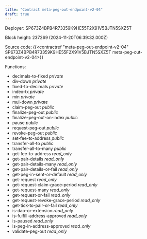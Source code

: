 ```yaml
---
title: "Contract meta-peg-out-endpoint-v2-04"
draft: true
---
```

Deployer: SP673Z4BPB4R73359K9HE55F2X91V5BJTN5SXZ5T


 



Block height: 237269 (2024-11-20T06:39:32.000Z)

Source code: {{<contractref "meta-peg-out-endpoint-v2-04" SP673Z4BPB4R73359K9HE55F2X91V5BJTN5SXZ5T meta-peg-out-endpoint-v2-04>}}

Functions:

* decimals-to-fixed _private_
* div-down _private_
* fixed-to-decimals _private_
* index-tx _private_
* min _private_
* mul-down _private_
* claim-peg-out _public_
* finalize-peg-out _public_
* finalize-peg-out-on-index _public_
* pause _public_
* request-peg-out _public_
* revoke-peg-out _public_
* set-fee-to-address _public_
* transfer-all-to _public_
* transfer-all-to-many _public_
* get-fee-to-address _read_only_
* get-pair-details _read_only_
* get-pair-details-many _read_only_
* get-pair-details-or-fail _read_only_
* get-peg-in-sent-or-default _read_only_
* get-request _read_only_
* get-request-claim-grace-period _read_only_
* get-request-many _read_only_
* get-request-or-fail _read_only_
* get-request-revoke-grace-period _read_only_
* get-tick-to-pair-or-fail _read_only_
* is-dao-or-extension _read_only_
* is-fulfill-address-approved _read_only_
* is-paused _read_only_
* is-peg-in-address-approved _read_only_
* validate-peg-out _read_only_
